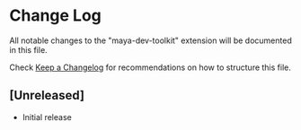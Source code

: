 # Change Log

All notable changes to the "maya-dev-toolkit" extension will be documented in this file.

Check [Keep a Changelog](http://keepachangelog.com/) for recommendations on how to structure this file.

## [Unreleased]

- Initial release